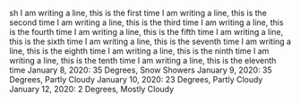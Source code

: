 sh I am writing a line, this is the first time
I am writing a line, this is the second time
I am writing a line, this is the third time
I am writing a line, this is the fourth time
I am writing a line, this is the fifth time
I am writing a line, this is the sixth time
I am writing a line, this is the seventh time
I am writing a line, this is the eighth time
I am writing a line, this is the ninth time
I am writing a line, this is the tenth time
I am writing a line, this is the eleventh time
January 8, 2020: 35 Degrees, Snow Showers
January 9, 2020: 35 Degrees, Partly Cloudy
January 10, 2020:  23 Degrees, Partly Cloudy
January 12, 2020: 2 Degrees, Mostly Cloudy